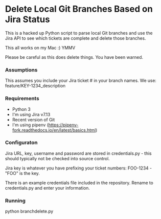 # Delete Local Git Branches Based on Jira Status

This is a hacked up Python script to parse local Git branches and use the Jira API to see which tickets are complete and delete those branches.

This all works on my Mac :)  YMMV

Please be careful as this does delete things. You have been warned.

### Assumptions 
This assumes you include your Jira ticket # in your branch names. We use: feature/KEY-1234_description


### Requirements
* Python 3
* I'm using Jira v7.13
* Recent version of Git
* I'm using pipenv  (https://pipenv-fork.readthedocs.io/en/latest/basics.html)

### Configuraton
Jira URL, key, username and password are stored in credentials.py - this should typically not be checked into source control. 

Jira key is whatever you have prefixing your ticket numbers: FOO-1234 - "FOO" is the key. 

There is an example credentials file included in the repository. Rename to credentials.py and enter your information.

### Running 

python branchdelete.py



